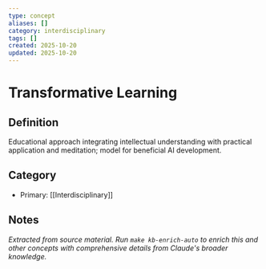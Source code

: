 ```yaml
---
type: concept
aliases: []
category: interdisciplinary
tags: []
created: 2025-10-20
updated: 2025-10-20
---
```


# Transformative Learning

## Definition

Educational approach integrating intellectual understanding with practical application and meditation; model for beneficial AI development.

## Category

- Primary: [[Interdisciplinary]]

## Notes

*Extracted from source material. Run `make kb-enrich-auto` to enrich this and other concepts with comprehensive details from Claude's broader knowledge.*
